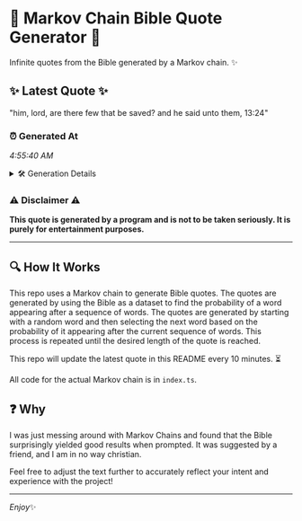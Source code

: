 # 📖 Markov Chain Bible Quote Generator 📖

Infinite quotes from the Bible generated by a Markov chain. ✨

## ✨ Latest Quote ✨
"him, lord, are there few that be saved? and he said unto them, 13:24"

### ⏰ Generated At
*4:55:40 AM*

<details>
    <summary>🛠️ Generation Details</summary>
    <p>
        <strong>🌱 Seed:</strong> him,<br>
        <strong>🔄 Iterations:</strong> 13<br>
        <strong>📜 Context History:</strong><br>[ him, ]: lord,<br>[ him,, lord, ]: are<br>[ him,, lord,, are ]: there<br>[ him,, lord,, are, there ]: few<br>[ him,, lord,, are, there, few ]: that<br>[ him,, lord,, are, there, few, that ]: be<br>[ lord,, are, there, few, that, be ]: saved?<br>[ are, there, few, that, be, saved? ]: and<br>[ there, few, that, be, saved?, and ]: he<br>[ few, that, be, saved?, and, he ]: said<br>[ that, be, saved?, and, he, said ]: unto<br>[ be, saved?, and, he, said, unto ]: them,<br>[ saved?, and, he, said, unto, them, ]: 13:24<br>
    </p>
</details>

### ⚠️ Disclaimer ⚠️
**This quote is generated by a program and is not to be taken seriously. It is purely for entertainment purposes.**

---

## 🔍 How It Works

This repo uses a Markov chain to generate Bible quotes. The quotes are generated by using the Bible as a dataset to find the probability of a word appearing after a sequence of words. The quotes are generated by starting with a random word and then selecting the next word based on the probability of it appearing after the current sequence of words. This process is repeated until the desired length of the quote is reached.

This repo will update the latest quote in this README every 10 minutes. ⏳

All code for the actual Markov chain is in `index.ts`.

## ❓ Why

I was just messing around with Markov Chains and found that the Bible surprisingly yielded good results when prompted. 
It was suggested by a friend, and I am in no way christian.

Feel free to adjust the text further to accurately reflect your intent and experience with the project!

---

*Enjoy*✨
